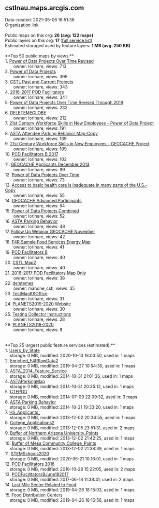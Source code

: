 <h2>cstlnau.maps.arcgis.com</h2> Data created: 2021-05-06 16:51:36 <br /><a target='new' href='https://cstlnau.maps.arcgis.com'>Organization link</a><br /><br />Public maps on this org: <b>26 (avg: 122 maps)</b><br />Public layers on this org: <b>17 </b>(<a target='new' href='https://services.arcgis.com/C5dMV7Ju1SgmJNno/ArcGIS/rest/services'>full service list</a>)<br />Estimated storaged used by feature layers: <b>1 MB (avg: 250 KB)</b><br /><br />**Top 50 public maps by views:**<br />  1. <a target='new' href='https://www.arcgis.com/home/item.html?id=f40db97cc480438c9b5f25bfcdef536d'>Power of Data Projects Over Time Revised</a> <br />  &nbsp;&nbsp;&nbsp;&nbsp; &nbsp;&nbsp;owner: lorihare, views: 713<br />  2. <a target='new' href='https://www.arcgis.com/home/item.html?id=525956bc2a454f1c8a9d4be340da9916'>Power of Data Projects</a> <br />  &nbsp;&nbsp;&nbsp;&nbsp; &nbsp;&nbsp;owner: lorihare, views: 399<br />  3. <a target='new' href='https://www.arcgis.com/home/item.html?id=59133e1a5ba94e21bdbda00d9f1350bf'>CSTL Past and Current Projects</a> <br />  &nbsp;&nbsp;&nbsp;&nbsp; &nbsp;&nbsp;owner: lorihare, views: 343<br />  4. <a target='new' href='https://www.arcgis.com/home/item.html?id=302675f21a5b43518d706a24cbb0f1ef'>2016-2017 POD Facilitators</a> <br />  &nbsp;&nbsp;&nbsp;&nbsp; &nbsp;&nbsp;owner: lorihare, views: 341<br />  5. <a target='new' href='https://www.arcgis.com/home/item.html?id=6629ca6609eb4b33b61734a4c56a77ef'>Power of Data Projects Over Time Revised Through 2019</a> <br />  &nbsp;&nbsp;&nbsp;&nbsp; &nbsp;&nbsp;owner: lorihare, views: 232<br />  6. <a target='new' href='https://www.arcgis.com/home/item.html?id=593cc43bdc0b47088e417691d189ac30'>DELETEMEGLOBE</a> <br />  &nbsp;&nbsp;&nbsp;&nbsp; &nbsp;&nbsp;owner: lorihare, views: 212<br />  7. <a target='new' href='https://www.arcgis.com/home/item.html?id=13406e94a9504ee0b94ff3170004df90'>21st Century Workforce Skills in New Employees - Power of Data Project</a> <br />  &nbsp;&nbsp;&nbsp;&nbsp; &nbsp;&nbsp;owner: lorihare, views: 191<br />  8. <a target='new' href='https://www.arcgis.com/home/item.html?id=8ca02d2f939d46b78feac131c9bcbd20'>ASTA Attendee Parking Behavior Map-Copy</a> <br />  &nbsp;&nbsp;&nbsp;&nbsp; &nbsp;&nbsp;owner: lorihare, views: 139<br />  9. <a target='new' href='https://www.arcgis.com/home/item.html?id=13d0d6bc910e4398ae831cb879285720'>21st Century Workforce Skills in New Employees - GEOCACHE Project</a> <br />  &nbsp;&nbsp;&nbsp;&nbsp; &nbsp;&nbsp;owner: lorihare, views: 109<br />  10. <a target='new' href='https://www.arcgis.com/home/item.html?id=2fbd100e1036445ea6155fa77fde36f7'>POD Facilitators B 2017</a> <br />  &nbsp;&nbsp;&nbsp;&nbsp; &nbsp;&nbsp;owner: lorihare, views: 102<br />  11. <a target='new' href='https://www.arcgis.com/home/item.html?id=43be37fc55c84fdaad7a8a7c500ca246'>GEOCACHE Applicants December 2013</a> <br />  &nbsp;&nbsp;&nbsp;&nbsp; &nbsp;&nbsp;owner: lorihare, views: 99<br />  12. <a target='new' href='https://www.arcgis.com/home/item.html?id=0505ef2d5c894a448659425f653f68ae'>Power of Data Projects Over Time</a> <br />  &nbsp;&nbsp;&nbsp;&nbsp; &nbsp;&nbsp;owner: lorihare, views: 73<br />  13. <a target='new' href='https://www.arcgis.com/home/item.html?id=4e49fb9bc0cd4c47bf19273617c67772'>Access to basic health care is inadequate in many parts of the U.S.-Copy</a> <br />  &nbsp;&nbsp;&nbsp;&nbsp; &nbsp;&nbsp;owner: lorihare, views: 55<br />  14. <a target='new' href='https://www.arcgis.com/home/item.html?id=e18f3885d6f84c5c8ed7711552a146e4'>GEOCACHE Advanced Participants</a> <br />  &nbsp;&nbsp;&nbsp;&nbsp; &nbsp;&nbsp;owner: lorihare, views: 54<br />  15. <a target='new' href='https://www.arcgis.com/home/item.html?id=44c3430e95924a8ba7d6061dcb3382f5'>Power of Data Projects Combined</a> <br />  &nbsp;&nbsp;&nbsp;&nbsp; &nbsp;&nbsp;owner: lorihare, views: 52<br />  16. <a target='new' href='https://www.arcgis.com/home/item.html?id=ae0f3c7bd5d24a9399ccef101f082831'>ASTA Parking Behavior</a> <br />  &nbsp;&nbsp;&nbsp;&nbsp; &nbsp;&nbsp;owner: lorihare, views: 48<br />  17. <a target='new' href='https://www.arcgis.com/home/item.html?id=855c6a1796b64d838ceeeff5df810c5b'>Follow Up Webinar GEOCACHE November</a> <br />  &nbsp;&nbsp;&nbsp;&nbsp; &nbsp;&nbsp;owner: lorihare, views: 42<br />  18. <a target='new' href='https://www.arcgis.com/home/item.html?id=08ba1c75031f4b3ab94b2e1c9f2bd615'>F4R Sample Food Services Energy Map</a> <br />  &nbsp;&nbsp;&nbsp;&nbsp; &nbsp;&nbsp;owner: lorihare, views: 41<br />  19. <a target='new' href='https://www.arcgis.com/home/item.html?id=044d370719c14156b881fdceaad14a0e'>POD Facilitators B</a> <br />  &nbsp;&nbsp;&nbsp;&nbsp; &nbsp;&nbsp;owner: lorihare, views: 40<br />  20. <a target='new' href='https://www.arcgis.com/home/item.html?id=34c5b88091e34b729d1fed8e95a39eb9'>CSTL Map2</a> <br />  &nbsp;&nbsp;&nbsp;&nbsp; &nbsp;&nbsp;owner: lorihare, views: 40<br />  21. <a target='new' href='https://www.arcgis.com/home/item.html?id=c24fc92b863f4bb7b87afa898801e068'>2016-2017 POD Facilitators Map Only</a> <br />  &nbsp;&nbsp;&nbsp;&nbsp; &nbsp;&nbsp;owner: lorihare, views: 38<br />  22. <a target='new' href='https://www.arcgis.com/home/item.html?id=bd69051933a74ede8552177a3523eb5e'>deletemes</a> <br />  &nbsp;&nbsp;&nbsp;&nbsp; &nbsp;&nbsp;owner: manone_cstl, views: 35<br />  23. <a target='new' href='https://www.arcgis.com/home/item.html?id=d2a716c4455c446c8a41414ac5be4729'>TestMapKKOffice</a> <br />  &nbsp;&nbsp;&nbsp;&nbsp; &nbsp;&nbsp;owner: lorihare, views: 31<br />  24. <a target='new' href='https://www.arcgis.com/home/item.html?id=c48cd77721cc431d838e12aab39c7233'>PLANETS2019-2020 Website</a> <br />  &nbsp;&nbsp;&nbsp;&nbsp; &nbsp;&nbsp;owner: lorihare, views: 30<br />  25. <a target='new' href='https://www.arcgis.com/home/item.html?id=7a53c3459a7e4e8da22742d3f4e7cd4c'>Testing Collector Instructions</a> <br />  &nbsp;&nbsp;&nbsp;&nbsp; &nbsp;&nbsp;owner: lorihare, views: 28<br />  26. <a target='new' href='https://www.arcgis.com/home/item.html?id=fcfafed4542e4fc3ba9cc25e331fb002'>PLANETS2019-2020</a> <br />  &nbsp;&nbsp;&nbsp;&nbsp; &nbsp;&nbsp;owner: lorihare, views: 8<br /><br /><br />**Top 25 largest public feature services (estimated):**<br /> 1. <a target='new' href='https://www.arcgis.com/home/item.html?id=979b22a7497c4613b7948aefd31e16d9'>Users_by_State</a><br /> &nbsp;&nbsp;&nbsp;&nbsp;storage: 0 MB, modified: 2020-10-13 18:03:50,  used in: 1 maps<br /> 2. <a target='new' href='https://www.arcgis.com/home/item.html?id=6895f97dbc9442a081dea886663e5ee9'>Enriched_F4RRawData2</a><br /> &nbsp;&nbsp;&nbsp;&nbsp;storage: 0 MB, modified: 2019-04-27 10:54:30,  used in: 1 maps<br /> 3. <a target='new' href='https://www.arcgis.com/home/item.html?id=ee8188ba85024f3abce8dddd93dea809'>ASTA_2014_Feature_Service</a><br /> &nbsp;&nbsp;&nbsp;&nbsp;storage: 0 MB, modified: 2014-10-31 21:01:36,  used in: 1 maps<br /> 4. <a target='new' href='https://www.arcgis.com/home/item.html?id=20fd099419f44fabad72aa55a5244289'>ASTAParkingMap</a><br /> &nbsp;&nbsp;&nbsp;&nbsp;storage: 0 MB, modified: 2014-10-31 20:35:12,  used in: 1 maps<br /> 5. <a target='new' href='https://www.arcgis.com/home/item.html?id=5099ce74f5ac41818c1fbde79c4db945'>CTEPOD</a><br /> &nbsp;&nbsp;&nbsp;&nbsp;storage: 0 MB, modified: 2014-07-09 22:09:32,  used in: 3 maps<br /> 6. <a target='new' href='https://www.arcgis.com/home/item.html?id=0c11bbf3e5fc45d79cc6504e95667648'>ASTA Parking Behavior</a><br /> &nbsp;&nbsp;&nbsp;&nbsp;storage: 0 MB, modified: 2014-10-21 19:33:20,  used in: 1 maps<br /> 7. <a target='new' href='https://www.arcgis.com/home/item.html?id=1a19ca325c314039b7508fe3696cc999'>HS_Applicants_</a><br /> &nbsp;&nbsp;&nbsp;&nbsp;storage: 0 MB, modified: 2013-12-02 20:34:55,  used in: 1 maps<br /> 8. <a target='new' href='https://www.arcgis.com/home/item.html?id=6f9d087ef48546caa1b4a3bbc86870d7'>College_Applications2</a><br /> &nbsp;&nbsp;&nbsp;&nbsp;storage: 0 MB, modified: 2013-12-05 23:51:31,  used in: 2 maps<br /> 9. <a target='new' href='https://www.arcgis.com/home/item.html?id=3401afb352ae4abda6c3f4dc885381ee'>Buffer of Northern Arizona University_Points</a><br /> &nbsp;&nbsp;&nbsp;&nbsp;storage: 0 MB, modified: 2013-12-02 21:42:25,  used in: 1 maps<br /> 10. <a target='new' href='https://www.arcgis.com/home/item.html?id=50d1355fc4b045b386c6521a23af2390'>Buffer of Mesa Community College_Points</a><br /> &nbsp;&nbsp;&nbsp;&nbsp;storage: 0 MB, modified: 2013-12-02 21:38:39,  used in: 1 maps<br /> 11. <a target='new' href='https://www.arcgis.com/home/item.html?id=343026459270477384e1b91a8ba2b6e6'>STEMSchools2020</a><br /> &nbsp;&nbsp;&nbsp;&nbsp;storage: 0 MB, modified: 2020-05-21 10:16:01,  used in: 1 maps<br /> 12. <a target='new' href='https://www.arcgis.com/home/item.html?id=738bb5831c3f48418f3384ffea3d77e4'>POD Facilitators 2016</a><br /> &nbsp;&nbsp;&nbsp;&nbsp;storage: 0 MB, modified: 2016-10-28 15:22:05,  used in: 2 maps<br /> 13. <a target='new' href='https://www.arcgis.com/home/item.html?id=0da5ef6e5a9b40d7a8b4e4669e64b433'>PODFacilitatorsBJune182017</a><br /> &nbsp;&nbsp;&nbsp;&nbsp;storage: 0 MB, modified: 2017-06-18 11:38:41,  used in: 2 maps<br /> 14. <a target='new' href='https://www.arcgis.com/home/item.html?id=d8595b9fa8604b10b68db452c5b011b0'>Last Mile Sector Related to Food</a><br /> &nbsp;&nbsp;&nbsp;&nbsp;storage: 0 MB, modified: 2019-04-26 18:15:03,  used in: 1 maps<br /> 15. <a target='new' href='https://www.arcgis.com/home/item.html?id=06258835ea3a43c092aad7fd47e82631'>Food Distribution Centers</a><br /> &nbsp;&nbsp;&nbsp;&nbsp;storage: 0 MB, modified: 2019-04-26 18:16:56,  used in: 1 maps<br />